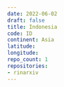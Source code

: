 ```yaml
---
date: 2022-06-02
draft: false
title: Indonesia
code: ID
continent: Asia
latitude:
longitude:
repo_count: 1
repositories:
- rinarxiv
---
```



